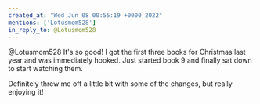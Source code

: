 ```yaml
---
created_at: "Wed Jun 08 00:55:19 +0000 2022"
mentions: ['Lotusmom528']
in_reply_to: @Lotusmom528
---
```


@Lotusmom528 It's so good! I got the first three books for Christmas last year and was immediately hooked. Just started book 9 and finally sat down to start watching them.

Definitely threw me off a little bit with some of the changes, but really enjoying it!